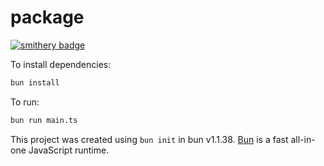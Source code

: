 # package

[![smithery badge](https://smithery.ai/badge/@dragon88888888888/ejemplo-mcp)](https://smithery.ai/server/@dragon88888888888/ejemplo-mcp)

To install dependencies:

```bash
bun install
```

To run:

```bash
bun run main.ts
```

This project was created using `bun init` in bun v1.1.38. [Bun](https://bun.sh) is a fast all-in-one JavaScript runtime.
